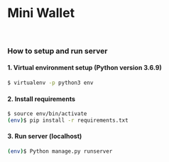 # Mini Wallet
&nbsp;
### How to setup and run server

#### 1. Virtual environment setup (Python version 3.6.9)
```sh
$ virtualenv -p python3 env
```
#### 2. Install requirements
```sh
$ source env/bin/activate
(env)$ pip install -r requirements.txt
```
#### 3. Run server (localhost)
```sh
(env)$ Python manage.py runserver
```
